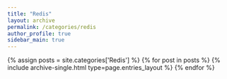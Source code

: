 ```yaml
---
title: "Redis"
layout: archive
permalink: /categories/redis
author_profile: true
sidebar_main: true
---
```


{% assign posts = site.categories['Redis'] %}
{% for post in posts %} {% include archive-single.html type=page.entries_layout %} 
{% endfor %}
